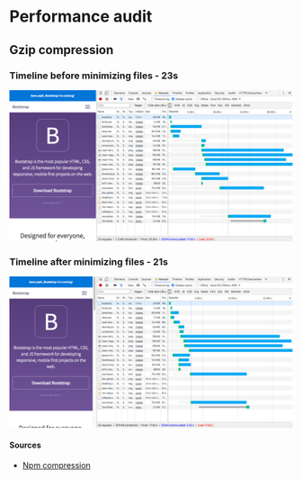 # Performance audit
## Gzip compression
### Timeline before minimizing files - 23s
![Screenshot of first timeline](https://github.com/dylanvans/performance-matters/blob/image-optimization/md-img/first-screenshot.png)

### Timeline after minimizing files - 21s
![Screenshot of timeline](https://github.com/dylanvans/performance-matters/blob/gzip-compression/md-img/screenshot.png)

#### Sources
- [Npm compression](https://www.npmjs.com/package/compression)


